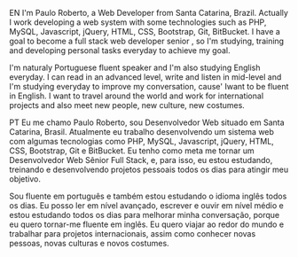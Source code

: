 EN
I'm Paulo Roberto, a Web Developer from Santa Catarina, Brazil. Actually I work developing a web system with some technologies such as PHP, MySQL, Javascript, jQuery, HTML, CSS, Bootstrap, Git, BitBucket. I have a goal to become a full stack web developer senior , so I'm studying, training and developing personal tasks everyday to achieve my goal.

I'm naturaly Portuguese fluent speaker and I'm also studying English everyday. I can read in an advanced level, write and listen in mid-level and I'm studying everyday to improve my conversation, cause' Iwant to be fluent in English. I want to travel around the world and work for international projects and also meet new people, new culture, new costumes.

PT
Eu me chamo Paulo Roberto, sou Desenvolvedor Web situado em Santa Catarina, Brasil. Atualmente eu trabalho desenvolvendo um sistema web com algumas tecnologias como PHP, MySQL, Javascript, jQuery, HTML, CSS, Bootstrap, Git e BitBucket. Eu tenho como meta me tornar um Desenvolvedor Web Sênior Full Stack, e, para isso, eu estou estudando, treinando e desenvolvendo projetos pessoais todos os dias para atingir meu objetivo.

Sou fluente em português e também estou estudando o idioma inglês todos os dias. Eu posso ler em nível avançado, escrever e ouvir em nível médio e estou estudando todos os dias para melhorar minha conversação, porque eu quero tornar-me fluente em inglês. Eu quero viajar ao redor do mundo e trabalhar para projetos internacionais, assim como conhecer novas pessoas, novas culturas e novos costumes.
